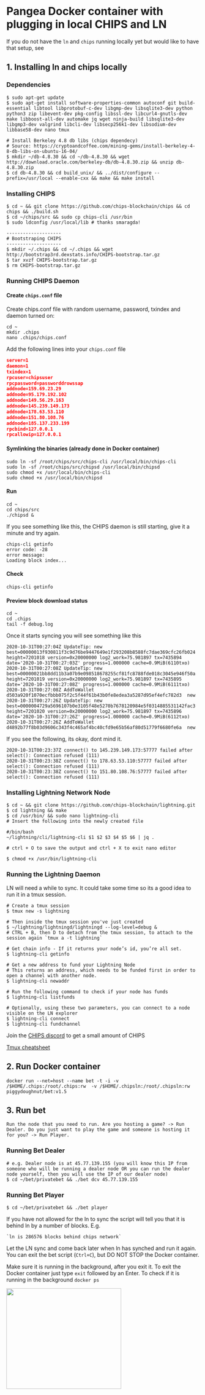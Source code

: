 # Pangea Docker container with plugging in local CHIPS and LN

If you do not have the `ln` and `chips` running locally yet but would like to have that setup, see

## 1. Installing ln and chips locally

### Dependencies

```
$ sudo apt-get update
$ sudo apt-get install software-properties-common autoconf git build-essential libtool libprotobuf-c-dev libgmp-dev libsqlite3-dev python python3 zip libevent-dev pkg-config libssl-dev libcurl4-gnutls-dev make libboost-all-dev automake jq wget ninja-build libsqlite3-dev libgmp3-dev valgrind libcli-dev libsecp256k1-dev libsodium-dev libbase58-dev nano tmux

# Install Berkeley 4.8 db libs (chips dependecy)
# Source: https://cryptoandcoffee.com/mining-gems/install-berkeley-4-8-db-libs-on-ubuntu-16-04/
$ mkdir ~/db-4.8.30 && cd ~/db-4.8.30 && wget http://download.oracle.com/berkeley-db/db-4.8.30.zip && unzip db-4.8.30.zip
$ cd db-4.8.30 && cd build_unix/ && ../dist/configure --prefix=/usr/local --enable-cxx && make && make install
```


### Installing CHIPS
```
$ cd ~ && git clone https://github.com/chips-blockchain/chips && cd chips && ./build.sh
$ cd ~/chips/src && sudo cp chips-cli /usr/bin
$ sudo ldconfig /usr/local/lib # thanks smaragda!

--------------------
# Bootstraping CHIPS
--------------------
$ mkdir ~/.chips && cd ~/.chips && wget http://bootstrap3rd.dexstats.info/CHIPS-bootstrap.tar.gz
$ tar xvzf CHIPS-bootstrap.tar.gz
$ rm CHIPS-bootstrap.tar.gz
```

### Running CHIPS Daemon

  #### Create `chips.conf` file

  Create chips.conf file with random username, password, txindex and daemon turned on:
    
  ```shell
  cd ~
  mkdir .chips
  nano .chips/chips.conf
  ```

  Add the following lines into your `chips.conf` file

  ```JSON
  server=1
  daemon=1
  txindex=1
  rpcuser=chipsuser
  rpcpassword=passworddrowssap
  addnode=159.69.23.29
  addnode=95.179.192.102
  addnode=149.56.29.163
  addnode=145.239.149.173
  addnode=178.63.53.110
  addnode=151.80.108.76
  addnode=185.137.233.199
  rpcbind=127.0.0.1
  rpcallowip=127.0.0.1
  ```

  #### Symlinking the binaries (already done in Docker container)
  ```shell
  sudo ln -sf /root/chips/src/chips-cli /usr/local/bin/chips-cli
  sudo ln -sf /root/chips/src/chipsd /usr/local/bin/chipsd
  sudo chmod +x /usr/local/bin/chips-cli
  sudo chmod +x /usr/local/bin/chipsd
  ```
  #### Run
  ```shell
  cd ~
  cd chips/src
  ./chipsd &
  ```
  
         
  If you see something like this, the CHIPS daemon is still starting, give it a minute and try again.
  ```shell
  chips-cli getinfo
  error code: -28
  error message:
  Loading block index...
  ```
      

  #### Check
  ```shell
  chips-cli getinfo
  ```

  #### Preview block download status
  ```
  cd ~
  cd .chips
  tail -f debug.log
  ```
  
  Once it starts syncing you will see something like this
  ```shell
  2020-10-31T00:27:04Z UpdateTip: new best=00000013f930811f3c9d76be9447649e1f293208b8588fc7dae369cfc26fb024 height=7201018 version=0x20000000 log2_work=75.981897 tx=7435894 date='2020-10-31T00:27:03Z' progress=1.000000 cache=0.9MiB(6110txo)
  2020-10-31T00:27:08Z UpdateTip: new best=00000021bb8dd11b3a07b9e098518678255cf81fc8788fde018c3045e946f50a height=7201019 version=0x20000000 log2_work=75.981897 tx=7435895 date='2020-10-31T00:27:08Z' progress=1.000000 cache=0.9MiB(6111txo)
  2020-10-31T00:27:08Z AddToWallet d503a920f1070ecfbbb075f2c5f44f61b43b0fe8edea3a5287d95ef4efc782d3  new
  2020-10-31T00:27:26Z UpdateTip: new best=0000004729a5696107b0e3105f48e5270b7678120984e5f0314885531142fac3 height=7201020 version=0x20000000 log2_work=75.981897 tx=7435896 date='2020-10-31T00:27:26Z' progress=1.000000 cache=0.9MiB(6112txo)
  2020-10-31T00:27:26Z AddToWallet d4892b77f8b03d9606c343f4c465af4bc40cfd9e65b56af80d51779f6680fe6a  new
  ```

  If you see the following, its okay, dont mind it.
  ```shell
  2020-10-31T00:23:37Z connect() to 145.239.149.173:57777 failed after select(): Connection refused (111)
  2020-10-31T00:23:38Z connect() to 178.63.53.110:57777 failed after select(): Connection refused (111)
  2020-10-31T00:23:38Z connect() to 151.80.108.76:57777 failed after select(): Connection refused (111)
  ```

### Installing Lightning Network Node

```
$ cd ~ && git clone https://github.com/chips-blockchain/lightning.git
$ cd lightning && make
$ cd /usr/bin/ && sudo nano lightning-cli
# Insert the following into the newly created file

#/bin/bash
~/lightning/cli/lightning-cli $1 $2 $3 $4 $5 $6 | jq .

# ctrl + O to save the output and ctrl + X to exit nano editor

$ chmod +x /usr/bin/lightning-cli
```

### Running the Lightning Daemon

LN will need a while to sync. It could take some time so its a good idea to run it in a tmux session.

```
# Create a tmux session
$ tmux new -s lightning

# Then inside the tmux session you've just created
$ ~/lightning/lightningd/lightningd --log-level=debug &
# CTRL + B, then D to detach from the tmux session, to attach to the session again `tmux a -t lightning`

# Get chain info - If it returns your node’s id, you’re all set.
$ lightning-cli getinfo

# Get a new address to fund your Lightning Node
# This returns an address, which needs to be funded first in order to open a channel with another node.
$ lightning-cli newaddr

# Run the following command to check if your node has funds
$ lightning-cli listfunds

# Optionally, using these two parameters, you can connect to a node visible on the LN explorer
$ lightning-cli connect
$ lightning-cli fundchannel
```

Join the [CHIPS discord](https://discord.gg/bcSpzWb) to get a small amount of CHIPS

[Tmux cheatsheet](https://tmuxcheatsheet.com/)


## 2. Run Docker container

    docker run --net=host --name bet -t -i -v /$HOME/.chips:/root/.chips:rw  -v /$HOME/.chipsln:/root/.chipsln:rw piggydoughnut/bet:v1.5

## 3.  Run bet
    
    Run the node that you need to run. Are you hosting a game? -> Run Dealer. Do you just want to play the game and someone is hosting it for you? -> Run Player.
 
  ### Running Bet Dealer

    # e.g. Dealer node is at 45.77.139.155 (you will know this IP from someone who will be running a dealer node OR you can run the dealer node yourself, then you will use the IP of our dealer node)
    $ cd ~/bet/privatebet && ./bet dcv 45.77.139.155

  
  ### Running Bet Player
  
    $ cd ~/bet/privatebet && ./bet player
    
  If you have not allowed for the ln to sync the script will tell you that it is behind ln by a number of blocks. E.g.
    
    `ln is 286576 blocks behind chips network`
    
  Let the LN sync and come back later when ln has synched and run it again. You can exit the bet script (`Ctrl+C`), but DO NOT STOP the Docker container. 
  
  Make sure it is running in the background, after you exit it. To exit the Docker container just type `exit` followed by an Enter. To check if it is running in the background `docker ps`
   


<img src="https://media.giphy.com/media/jQWUkD7a4AWfkraBJa/giphy.gif" width="300" height="262" />
